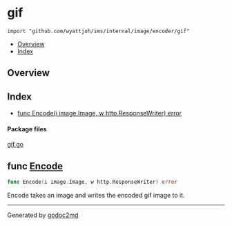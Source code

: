 

# gif
`import "github.com/wyattjoh/ims/internal/image/encoder/gif"`

* [Overview](#pkg-overview)
* [Index](#pkg-index)

## <a name="pkg-overview">Overview</a>



## <a name="pkg-index">Index</a>
* [func Encode(i image.Image, w http.ResponseWriter) error](#Encode)


#### <a name="pkg-files">Package files</a>
[gif.go](/src/github.com/wyattjoh/ims/internal/image/encoder/gif/gif.go) 





## <a name="Encode">func</a> [Encode](/src/target/gif.go?s=150:205#L2)
``` go
func Encode(i image.Image, w http.ResponseWriter) error
```
Encode takes an image and writes the encoded gif image to it.








- - -
Generated by [godoc2md](http://godoc.org/github.com/davecheney/godoc2md)
